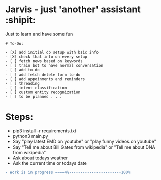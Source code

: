 # Jarvis - just 'another' assistant :shipit:
Just to learn and have some fun

```
# To-Do:

- [X] add initial db setup with bsic info
- [X] check that info on every setup
- [ ] fetch news based on keywords
- [ ] train bot to have normal conversation
- [ ] add to-do
- [ ] add fetch delete form to-do
- [ ] add appoinments and reminders
- [ ] threading
- [ ] intent classification
- [ ] custom entity recognization
- [ ] to be planned . . .
```

# Steps:
* pip3 install -r requirements.txt
* python3  main.py
* Say "play latest EMD on youtube" or "play funny videos on youtube"
* Say "Tell me  about Bill Gates from wikipedia" or "Tell me about DNA from wikipedia"
* Ask about todays weather
* Ask the current time or todays date 

```diff
- Work is in progress ====4%-----------------------100%
```
